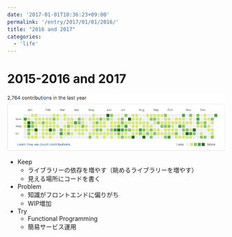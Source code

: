 ```yaml
---
date: '2017-01-01T10:36:23+09:00'
permalink: '/entry/2017/01/01/2016/'
title: "2016 and 2017"
categories:
  - 'life'
---
```

# 2015-2016 and 2017

![grass](./2016.png)

- Keep
  - ライブラリーの依存を増やす（眺めるライブラリーを増やす）
  - 見える場所にコードを書く
- Problem
  - 知識がフロントエンドに偏りがち
  - WIP増加
- Try
  - Functional Programming
  - 簡易サービス運用
